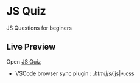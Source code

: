 # JS Quiz

JS Questions for beginers

## Live Preview

Open [JS Quiz](https://nmatei.github.io/simple-quiz-app/)

- VSCode browser sync plugin
  : _.html|js/_.js|\*.css
